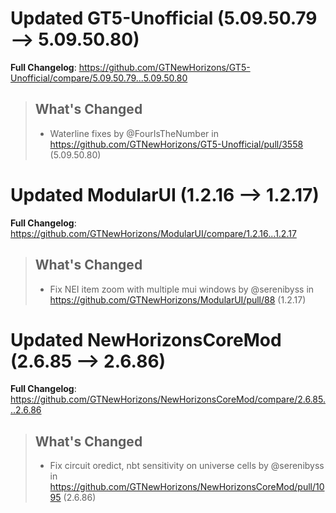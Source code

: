 # Updated GT5-Unofficial (5.09.50.79 -->  5.09.50.80)
**Full Changelog**: https://github.com/GTNewHorizons/GT5-Unofficial/compare/5.09.50.79...5.09.50.80
>## What's Changed
> * Waterline fixes by @FourIsTheNumber in https://github.com/GTNewHorizons/GT5-Unofficial/pull/3558 (5.09.50.80)
>

# Updated ModularUI (1.2.16 -->  1.2.17)
**Full Changelog**: https://github.com/GTNewHorizons/ModularUI/compare/1.2.16...1.2.17
>## What's Changed
> * Fix NEI item zoom with multiple mui windows by @serenibyss in https://github.com/GTNewHorizons/ModularUI/pull/88 (1.2.17)
>

# Updated NewHorizonsCoreMod (2.6.85 -->  2.6.86)
**Full Changelog**: https://github.com/GTNewHorizons/NewHorizonsCoreMod/compare/2.6.85...2.6.86
>## What's Changed
> * Fix circuit oredict, nbt sensitivity on universe cells by @serenibyss in https://github.com/GTNewHorizons/NewHorizonsCoreMod/pull/1095 (2.6.86)
>

